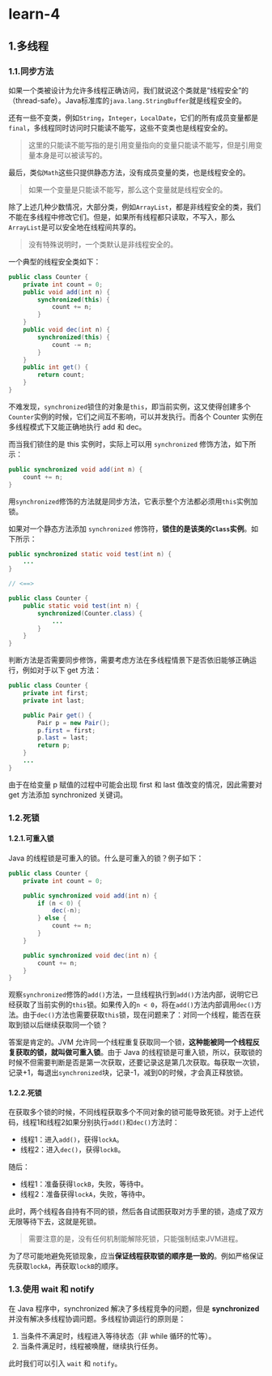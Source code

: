 # learn-4

## 1.多线程

### 1.1.同步方法

如果一个类被设计为允许多线程正确访问，我们就说这个类就是“线程安全”的（thread-safe）。Java标准库的`java.lang.StringBuffer`就是线程安全的。

还有一些不变类，例如`String`，`Integer`，`LocalDate`，它们的所有成员变量都是`final`，多线程同时访问时只能读不能写，这些不变类也是线程安全的。

> 这里的只能读不能写指的是引用变量指向的变量只能读不能写，但是引用变量本身是可以被读写的。

最后，类似`Math`这些只提供静态方法，没有成员变量的类，也是线程安全的。

> 如果一个变量是只能读不能写，那么这个变量就是线程安全的。

除了上述几种少数情况，大部分类，例如`ArrayList`，都是非线程安全的类，我们不能在多线程中修改它们。但是，如果所有线程都只读取，不写入，那么`ArrayList`是可以安全地在线程间共享的。

>没有特殊说明时，一个类默认是非线程安全的。

一个典型的线程安全类如下：

```java
public class Counter {
    private int count = 0;
    public void add(int n) {
        synchronized(this) {
            count += n;
        }
    }
    public void dec(int n) {
        synchronized(this) {
            count -= n;
        }
    }
    public int get() {
        return count;
    }
}
```

不难发现，`synchronized`锁住的对象是`this`，即当前实例，这又使得创建多个`Counter`实例的时候，它们之间互不影响，可以并发执行。而各个 Counter 实例在多线程模式下又能正确地执行 add 和 dec。

而当我们锁住的是 this 实例时，实际上可以用 `synchronized` 修饰方法，如下所示：

```java
public synchronized void add(int n) {
    count += n;
}
```

用`synchronized`修饰的方法就是同步方法，它表示整个方法都必须用`this`实例加锁。

如果对一个静态方法添加 `synchronized` 修饰符，**锁住的是该类的`Class`实例**。如下所示：

```java
public synchronized static void test(int n) {
    ...
}

// <==>

public class Counter {
    public static void test(int n) {
        synchronized(Counter.class) {
            ...
        }
    }
}
```

判断方法是否需要同步修饰，需要考虑方法在多线程情景下是否依旧能够正确运行，例如对于以下 get 方法：

```java
public class Counter {
    private int first;
    private int last;

    public Pair get() {
        Pair p = new Pair();
        p.first = first;
        p.last = last;
        return p;
    }
    ...
}
```

由于在给变量 p 赋值的过程中可能会出现 first 和 last 值改变的情况，因此需要对 get 方法添加 synchronized 关键词。

### 1.2.死锁

#### 1.2.1.可重入锁

Java 的线程锁是可重入的锁。什么是可重入的锁？例子如下：

```java
public class Counter {
    private int count = 0;

    public synchronized void add(int n) {
        if (n < 0) {
            dec(-n);
        } else {
            count += n;
        }
    }

    public synchronized void dec(int n) {
        count += n;
    }
}
```

观察`synchronized`修饰的`add()`方法，一旦线程执行到`add()`方法内部，说明它已经获取了当前实例的`this`锁。如果传入的`n < 0`，将在`add()`方法内部调用`dec()`方法。由于`dec()`方法也需要获取`this`锁，现在问题来了：对同一个线程，能否在获取到锁以后继续获取同一个锁？

答案是肯定的。JVM 允许同一个线程重复获取同一个锁，**这种能被同一个线程反复获取的锁，就叫做可重入锁**。由于 Java 的线程锁是可重入锁，所以，获取锁的时候不但需要判断是否是第一次获取，还要记录这是第几次获取。每获取一次锁，记录+1，每退出`synchronized`块，记录-1，减到0的时候，才会真正释放锁。

#### 1.2.2.死锁

在获取多个锁的时候，不同线程获取多个不同对象的锁可能导致死锁。对于上述代码，线程1和线程2如果分别执行`add()`和`dec()`方法时：

- 线程1：进入`add()`，获得`lockA`。
- 线程2：进入`dec()`，获得`lockB`。

随后：

- 线程1：准备获得`lockB`，失败，等待中。
- 线程2：准备获得`lockA`，失败，等待中。

此时，两个线程各自持有不同的锁，然后各自试图获取对方手里的锁，造成了双方无限等待下去，这就是死锁。

> 需要注意的是，没有任何机制能解除死锁，只能强制结束JVM进程。

为了尽可能地避免死锁现象，应当**保证线程获取锁的顺序是一致的**。例如严格保证先获取`lockA`，再获取`lockB`的顺序。

### 1.3.使用 wait 和 notify

在 Java 程序中，synchronized 解决了多线程竞争的问题，但是 **synchronized** 并没有解决多线程协调问题。多线程协调运行的原则是：

1. 当条件不满足时，线程进入等待状态（非 while 循环的忙等）。
2. 当条件满足时，线程被唤醒，继续执行任务。

此时我们可以引入 `wait` 和 `notify`。








